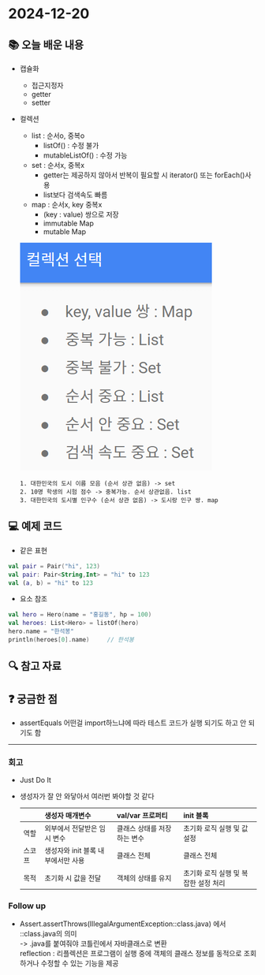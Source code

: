 # 2024-12-20

## 📚 오늘 배운 내용
- 캡슐화
  - 접근지정자
  - getter
  - setter
- 컬렉션
  - list : 순서o, 중복o
    - listOf() : 수정 불가
    - mutableListOf() : 수정 가능
  - set : 순서x, 중복x
    - getter는 제공하지 않아서 반복이 필요할 시 iterator() 또는 forEach()사용
    - list보다 검색속도 빠름
  - map : 순서x, key 중복x
    - (key : value) 쌍으로 저장
    - immutable Map
    - mutable Map
    
  ![img.png](img/img.png)

    ```text
  1. 대한민국의 도시 이름 모음 (순서 상관 없음) -> set
  2. 10명 학생의 시험 점수 -> 중복가능. 순서 상관없음. list
  3. 대한민국의 도시별 인구수 (순서 상관 없음) -> 도시랑 인구 쌍. map
    ```
## 💻 예제 코드
<!-- 실습한 코드나 예제를 추가 -->
- 같은 표현
```kotlin
val pair = Pair("hi", 123)
val pair: Pair<String,Int> = "hi" to 123
val (a, b) = "hi" to 123
```
- 요소 참조
```kotlin
val hero = Hero(name = "홍길동", hp = 100)
val heroes: List<Hero> = listOf(hero)
hero.name = "한석봉"
println(heroes[0].name)     // 한석봉
```

## 🔍 참고 자료

## ❓ 궁금한 점

- assertEquals 어떤걸 import하느냐에 따라 테스트 코드가 실행 되기도 하고 안 되기도 함

---

### 회고

- Just Do It
- 생성자가 잘 안 와닿아서 여러번 봐야할 것 같다

  | |생성자 매개변수|val/var 프로퍼티|init 블록|   
  |-|---|---|----|
  |역할|외부에서 전달받은 임시 변수|클래스 상태를 저장하는 변수|초기화 로직 실행 및 값 설정|
  |스코프|생성자와 init 블록 내부에서만 사용|클래스 전체|클래스 전체|
  |목적|초기화 시 값을 전달|객체의 상태를 유지|초기화 로직 실행 및 복잡한 설정 처리|
  
### Follow up

- Assert.assertThrows(IllegalArgumentException::class.java) 에서 ::class.java의 의미    
  -> .java를 붙여줘야 코틀린에서 자바클래스로 변환   
  reflection : 리플렉션은 프로그램이 실행 중에 객체의 클래스 정보를 동적으로 조회하거나 수정할 수 있는 기능을 제공